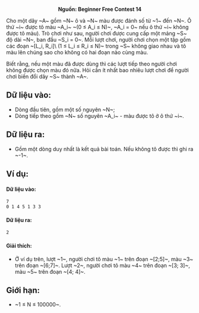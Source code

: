 **<center>Nguồn: Beginner Free Contest 14</center>**

Cho một dãy ~A~ gồm ~N~ ô và ~N~ màu được đánh số từ ~1~ đến ~N~. Ô thứ ~i~ được tô màu ~A_i~ ~(0 ≤ A_i ≤ N)~, ~A_i = 0~ nếu ô thứ ~i~ không được tô màu). Trò chơi như sau, người chơi được cung cấp một mảng ~S~ độ dài ~N~, ban đầu ~S_i = 0~. Mỗi lượt chơi, người chơi chọn một tập gồm các đoạn ~[L_i, R_i]\ (1 ≤ L_i ≤ R_i ≤ N)~ trong ~S~ không giao nhau và tô màu lên chúng sao cho không có hai đoạn nào cùng màu.

Biết rằng, nếu một màu đã được dùng thì các lượt tiếp theo người chơi không được chọn màu đó nữa. Hỏi cần ít nhất bao nhiêu lượt chơi để người chơi biến đổi dãy ~S~ thành ~A~.

## Dữ liệu vào:
- Dòng đầu tiên, gồm một số nguyên ~N~;
- Dòng tiếp theo gồm ~N~ số nguyên ~A_i~ - màu được tô ở ô thứ ~i~.

## Dữ liệu ra:
- Gồm một dòng duy nhất là kết quả bài toán. Nếu không tô được thì ghi ra ~-1~.

## Ví dụ:
#### Dữ liệu vào:
```
7
0 1 4 5 1 3 3
```

#### Dữ liệu ra:
```
2
```

#### Giải thích:
- Ở ví dụ trên, lượt ~1~, người chơi tô màu ~1~ trên đoạn ~[2;5]~, màu ~3~ trên đoạn ~[6;7]~. Lượt ~2~, người chơi tô màu ~4~ trên đoạn ~[3; 3]~, màu ~5~ trên đoạn ~[4; 4]~.

## Giới hạn:
- ~1 ≤ N ≤ 100000~.